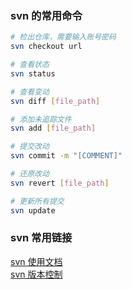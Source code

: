 
### svn 的常用命令
```bash
# 检出仓库，需要输入账号密码
svn checkout url

# 查看状态
svn status

# 查看变动
svn diff [file_path]

# 添加未追踪文件
svn add [file_path]

# 提交改动
svn commit -m "[COMMENT]"

# 还原改动
svn revert [file_path]

# 更新所有提交
svn update

```

### svn 常用链接
[svn 使用文档](https://tortoisesvn.net/docs/release/TortoiseSVN_zh_CN/index.html)  
[svn 版本控制](http://svnbook.red-bean.com/nightly/zh/svn-book.html)  

